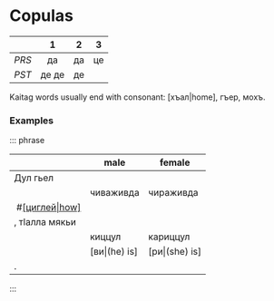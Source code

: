 # Copulas

|       |   1   |  2  |  3  |
| ----- | :---: | :-: | :-: |
| _PRS_ |  да   | да  | це  |
| _PST_ | де де | де  |

Kaitag words usually end with consonant: [хъал|home], гъер, мохъ.

### Examples

<p>

::: phrase

|                                        | male          | female         |
| -------------------------------------- | ------------- | -------------- |
| Дул гьел                               |
|                                        | чиваживда     | чираживда      |
| &nbsp;#[[циглей\|how]](/audio/cig.m4a) |
| , тӏалла мякьи                         |
|                                        | киццул        | кариццул       |
|                                        | [ви\|(he) is] | [ри\|(she) is] |
| .                                      |

:::

</p>
